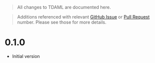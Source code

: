 > All changes to TDAML are documented here.

> Additions referenced with relevant [GitHub Issue](https://github.com/shaelebrown/TDAML/issues) or
[Pull Request](https://github.com/shaelebrown/TDAML/pulls) number.
Please see those for more details.

# 0.1.0

- Initial version